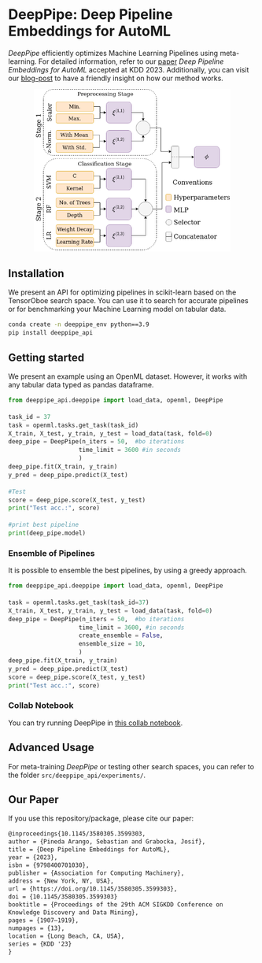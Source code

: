 # DeepPipe: Deep Pipeline Embeddings for AutoML

*DeepPipe* efficiently optimizes Machine Learning Pipelines using meta-learning. For detailed information, refer to our [paper](https://arxiv.org/abs/2305.14009) *Deep Pipeline Embeddings for AutoML* accepted at KDD 2023. Additionally, you can visit our [blog-post](https://releaunifreiburg.github.io/deepppipe/) to have a friendly insight on how our method works.

<p align="center">
  <img src="figures/DeepPipe_architecture.png" alt="DeepPipe Architecture" width="400px">
</p>


## Installation

We present an API for optimizing pipelines in scikit-learn based on the TensorOboe search space. You can use it to search for accurate pipelines or for benchmarking your Machine Learning model on tabular data. 

```bash
conda create -n deeppipe_env python==3.9
pip install deeppipe_api
```

## Getting started

We present an example using an OpenML dataset. However, it works with any tabular data typed as pandas dataframe.


```python
from deeppipe_api.deeppipe import load_data, openml, DeepPipe

task_id = 37
task = openml.tasks.get_task(task_id)
X_train, X_test, y_train, y_test = load_data(task, fold=0)
deep_pipe = DeepPipe(n_iters = 50,  #bo iterations
                    time_limit = 3600 #in seconds
                    )
deep_pipe.fit(X_train, y_train)
y_pred = deep_pipe.predict(X_test)

#Test
score = deep_pipe.score(X_test, y_test)
print("Test acc.:", score)

#print best pipeline
print(deep_pipe.model)
```


### Ensemble of Pipelines

It is possible to ensemble the best pipelines, by using a greedy approach. 


```python
from deeppipe_api.deeppipe import load_data, openml, DeepPipe

task = openml.tasks.get_task(task_id=37)
X_train, X_test, y_train, y_test = load_data(task, fold=0)
deep_pipe = DeepPipe(n_iters = 50,  #bo iterations
                    time_limit = 3600, #in seconds
                    create_ensemble = False,
                    ensemble_size = 10,
                    )
deep_pipe.fit(X_train, y_train)
y_pred = deep_pipe.predict(X_test)
score = deep_pipe.score(X_test, y_test)
print("Test acc.:", score) 
```

### Collab Notebook

You can try running DeepPipe in [this collab notebook](https://colab.research.google.com/drive/1uMJiHFn2hXwvm4KoJaOykz9lcXUKmY5A?usp=sharing).

## Advanced Usage

For meta-training *DeepPipe* or testing other search spaces, you can refer to the folder `src/deeppipe_api/experiments/`.


## Our Paper

If you use this repository/package, please cite our paper:

```
@inproceedings{10.1145/3580305.3599303,
author = {Pineda Arango, Sebastian and Grabocka, Josif},
title = {Deep Pipeline Embeddings for AutoML},
year = {2023},
isbn = {9798400701030},
publisher = {Association for Computing Machinery},
address = {New York, NY, USA},
url = {https://doi.org/10.1145/3580305.3599303},
doi = {10.1145/3580305.3599303}
booktitle = {Proceedings of the 29th ACM SIGKDD Conference on Knowledge Discovery and Data Mining},
pages = {1907–1919},
numpages = {13},
location = {Long Beach, CA, USA},
series = {KDD '23}
}

```





